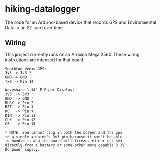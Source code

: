 # hiking-datalogger
The code for an Arduino-based device that records GPS and Environmental Data to an SD card over time.

## Wiring
This project currently runs on an Arduino Mega 2560. These wiring instructions are intended for that board.
```
Sparkfun Venus GPS:
3v3 -> 3v3 *
GND -> GND
Tx0 -> Pin 10

Waveshare 1.54" E-Paper Display:
3v3  -> 3v3 *
GND  -> GND *
BUSY -> Pin 7
RST  -> Pin 8
DC   -> Pin 9
DIN  -> Pin 51
CLK  -> Pin 52
CS   -> Pin 53

* NOTE: You cannot plug in both the screen and the gps 
to a single Arduino's 3v3 pin because it won't be able 
to handle it and the board will freeze. Either use 3v3 
directly from a battery or some other more capable 3.3V 
DC power supply.
```

